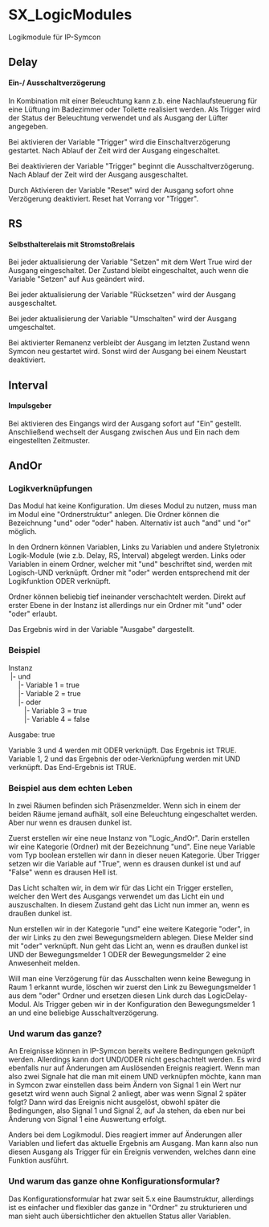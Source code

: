 # SX_LogicModules
Logikmodule für IP-Symcon

## Delay
#### Ein-/ Ausschaltverzögerung
In Kombination mit einer Beleuchtung kann z.b. eine Nachlaufsteuerung für eine Lüftung im Badezimmer oder Toilette realisiert werden. Als Trigger wird der Status der Beleuchtung verwendet und als Ausgang der Lüfter angegeben.

Bei aktivieren der Variable "Trigger" wird die Einschaltverzögerung gestartet. Nach Ablauf der Zeit wird der Ausgang eingeschaltet.

Bei deaktivieren der Variable "Trigger" beginnt die Ausschaltverzögerung. Nach Ablauf der Zeit wird der Ausgang ausgeschaltet.

Durch Aktivieren der Variable "Reset" wird der Ausgang sofort ohne Verzögerung deaktiviert. Reset hat Vorrang vor "Trigger".

## RS
#### Selbsthalterelais mit Stromstoßrelais

Bei jeder aktualisierung der Variable "Setzen" mit dem Wert True wird der Ausgang eingeschaltet. Der Zustand bleibt eingeschaltet, auch wenn die Variable "Setzen" auf Aus geändert wird.

Bei jeder aktualisierung der Variable "Rücksetzen" wird der Ausgang ausgeschaltet.

Bei jeder aktualisierung der Variable "Umschalten" wird der Ausgang umgeschaltet.

Bei aktivierter Remanenz verbleibt der Ausgang im letzten Zustand wenn Symcon neu gestartet wird. Sonst wird der Ausgang bei einem Neustart deaktiviert.

## Interval
#### Impulsgeber

Bei aktivieren des Eingangs wird der Ausgang sofort auf "Ein" gestellt. Anschließend wechselt der Ausgang zwischen Aus und Ein nach dem eingestellten Zeitmuster.

## AndOr
### Logikverknüpfungen

Das Modul hat keine Konfiguration. Um dieses Modul zu nutzen, muss man im Modul eine "Ordnerstruktur" anlegen.
Die Ordner können die Bezeichnung "und" oder "oder" haben. Alternativ ist auch "and" und "or" möglich.

In den Ordnern können Variablen, Links zu Variablen und andere Styletronix Logik-Module (wie z.b. Delay, RS, Interval) abgelegt werden.
Links oder Variablen in einem Ordner, welcher mit "und" beschriftet sind, werden mit Logisch-UND verknüpft. Ordner mit "oder" werden entsprechend mit der Logikfunktion ODER verknüpft.

Ordner können beliebig tief ineinander verschachtelt werden. Direkt auf erster Ebene in der Instanz ist allerdings nur ein Ordner mit "und" oder "oder" erlaubt.

Das Ergebnis wird in der Variable "Ausgabe" dargestellt.

### Beispiel
Instanz\
&nbsp;|- und\
&nbsp;&nbsp;&nbsp;&nbsp;    |- Variable 1 = true\
&nbsp;&nbsp;&nbsp;&nbsp;    |- Variable 2 = true\
&nbsp;&nbsp;&nbsp;&nbsp;    |- oder\
&nbsp;&nbsp;&nbsp;&nbsp;&nbsp;&nbsp;&nbsp;       |- Variable 3 = true\
&nbsp;&nbsp;&nbsp;&nbsp;&nbsp;&nbsp;&nbsp;       |- Variable 4 = false
      
Ausgabe: true

Variable 3 und 4 werden mit ODER verknüpft. Das Ergebnis ist TRUE.
Variable 1, 2 und das Ergebnis der oder-Verknüpfung werden mit UND verknüpft. Das End-Ergebnis ist TRUE.

### Beispiel aus dem echten Leben
In zwei Räumen befinden sich Präsenzmelder. Wenn sich in einem der beiden Räume jemand aufhält, soll eine Beleuchtung eingeschaltet werden. Aber nur wenn es drausen dunkel ist.

Zuerst erstellen wir eine neue Instanz von "Logic_AndOr".
Darin erstellen wir eine Kategorie (Ordner) mit der Bezeichnung "und". Eine neue Variable vom Typ boolean erstellen wir dann in dieser neuen Kategorie. Über Trigger setzen wir die Variable auf "True", wenn es drausen dunkel ist und auf "False" wenn es drausen Hell ist.

Das Licht schalten wir, in dem wir für das Licht ein Trigger erstellen, welcher den Wert des Ausgangs verwendet um das Licht ein und auszuschalten. In diesem Zustand geht das Licht nun immer an, wenn es draußen dunkel ist.

Nun erstellen wir in der Kategorie "und" eine weitere Kategorie "oder", in der wir Links zu den zwei Bewegungsmeldern ablegen. Diese Melder sind mit "oder" verknüpft. Nun geht das Licht an, wenn es draußen dunkel ist UND der Bewegungsmelder 1 ODER der Bewegungsmelder 2 eine Anwesenheit melden.

Will man eine Verzögerung für das Ausschalten wenn keine Bewegung in Raum 1 erkannt wurde, löschen wir zuerst den Link zu Bewegungsmelder 1 aus dem "oder" Ordner und ersetzen diesen Link durch das LogicDelay-Modul. Als Trigger geben wir in der Konfiguration den Bewegungsmelder 1 an und eine beliebige Ausschaltverzögerung.

### Und warum das ganze?
An Ereignisse können in IP-Symcon bereits weitere Bedingungen geknüpft werden. Allerdings kann dort UND/ODER nicht geschachtelt werden. Es wird ebenfalls nur auf Änderungen am Auslösenden Ereignis reagiert. Wenn man also zwei Signale hat die man mit einem UND verknüpfen möchte, kann man in Symcon zwar einstellen dass beim Ändern von Signal 1 ein Wert nur gesetzt wird wenn auch Signal 2 anliegt, aber was wenn Signal 2 später folgt? Dann wird das Ereignis nicht ausgelöst, obwohl später die Bedingungen, also Signal 1 und Signal 2, auf Ja stehen, da eben nur bei Änderung von Signal 1 eine Auswertung erfolgt.

Anders bei dem Logikmodul. Dies reagiert immer auf Änderungen aller Variablen und liefert das aktuelle Ergebnis am Ausgang. Man kann also nun diesen Ausgang als Trigger für ein Ereignis verwenden, welches dann eine Funktion ausführt.

### Und warum das ganze ohne Konfigurationsformular?
Das Konfigurationsformular hat zwar seit 5.x eine Baumstruktur, allerdings ist es einfacher und flexibler das ganze in "Ordner" zu strukturieren und man sieht auch übersichtlicher den aktuellen Status aller Variablen. 
